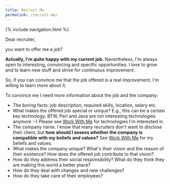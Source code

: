 ```yaml
---
title: Recruit Me
permalink: /recruit-me/
---
```


{% include navigation.html %}

Dear recruiter,

you want to offer me a job?

**Actually, I'm quite happy with my current job.** Nevertheless, I'm always open to interesting, convincing and specific opportunities. I love to grow and to learn new stuff and strive for continuous improvement.

So, if you can convince me that the job offered is a real improvement, I'm willing to learn more about it.

To convince me I need more information about the job and the company:
* The *boring* facts: job description, required skills, location, salary etc.
* What makes the offered job special or unique? E.g., this can be a certain key technology. BTW, Perl and Java are not interesting technologies anymore :-) Please see [Work With Me](/work-with-me/) for technologies I'm interested in.
* The company name. I know that many recruiters don't want to disclose their client, but **how should I assess whether the company is compatible with my beliefs and values?** See [Work With Me](/work-with-me/) for my beliefs and values.
* What makes the company unique? What's their vision and the reason of their existence? How does the offered job contribute to that vision?
* How do they address their social responsibility? What do they think they are making this world a better place?
* How do they deal with changes and new challenges?
* How do they take care of their employees?

